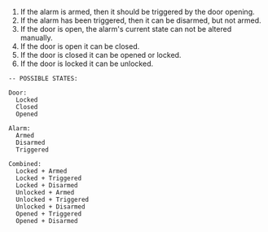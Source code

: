 1. If the alarm is armed, then it should be triggered by the door opening.
2. If the alarm has been triggered, then it can be disarmed, but not armed.
3. If the door is open, the alarm's current state can not be altered manually.
4. If the door is open it can be closed.
5. If the door is closed it can be opened or locked.
6. If the door is locked it can be unlocked.


```text
-- POSSIBLE STATES:

Door:
  Locked
  Closed
  Opened

Alarm:
  Armed
  Disarmed
  Triggered

Combined:
  Locked + Armed
  Locked + Triggered
  Locked + Disarmed
  Unlocked + Armed
  Unlocked + Triggered
  Unlocked + Disarmed
  Opened + Triggered
  Opened + Disarmed
```
